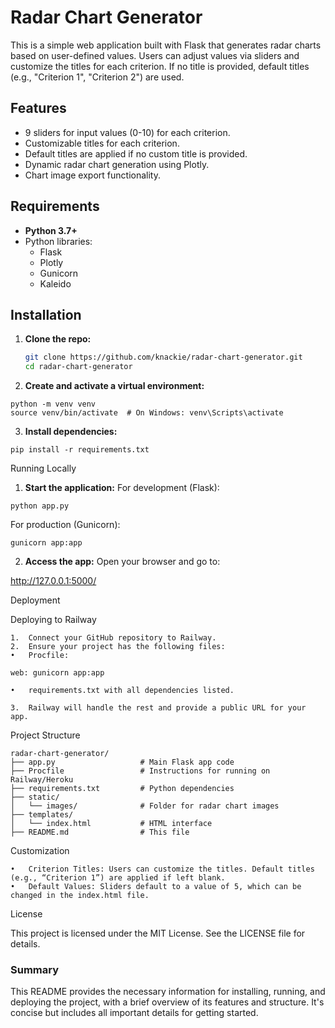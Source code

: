 # Radar Chart Generator

This is a simple web application built with Flask that generates radar charts based on user-defined values. Users can adjust values via sliders and customize the titles for each criterion. If no title is provided, default titles (e.g., "Criterion 1", "Criterion 2") are used.

## Features

- 9 sliders for input values (0-10) for each criterion.
- Customizable titles for each criterion.
- Default titles are applied if no custom title is provided.
- Dynamic radar chart generation using Plotly.
- Chart image export functionality.

## Requirements

- **Python 3.7+**
- Python libraries:
  - Flask
  - Plotly
  - Gunicorn
  - Kaleido

## Installation

1. **Clone the repo:**

   ```bash
   git clone https://github.com/knackie/radar-chart-generator.git
   cd radar-chart-generator
   ```

2.	**Create and activate a virtual environment:**

```
python -m venv venv
source venv/bin/activate  # On Windows: venv\Scripts\activate
```

3.	**Install dependencies:**

`pip install -r requirements.txt`



Running Locally

1.	**Start the application:**
For development (Flask):

`python app.py`

For production (Gunicorn):

`gunicorn app:app`


2.	**Access the app:**
Open your browser and go to:

http://127.0.0.1:5000/



Deployment

Deploying to Railway

	1.	Connect your GitHub repository to Railway.
	2.	Ensure your project has the following files:
	•	Procfile:

`web: gunicorn app:app`


	•	requirements.txt with all dependencies listed.

	3.	Railway will handle the rest and provide a public URL for your app.

Project Structure
```
radar-chart-generator/
├── app.py                   # Main Flask app code
├── Procfile                 # Instructions for running on Railway/Heroku
├── requirements.txt         # Python dependencies
├── static/
│   └── images/              # Folder for radar chart images
├── templates/
│   └── index.html           # HTML interface
├── README.md                # This file
```
Customization

	•	Criterion Titles: Users can customize the titles. Default titles (e.g., “Criterion 1”) are applied if left blank.
	•	Default Values: Sliders default to a value of 5, which can be changed in the index.html file.

License

This project is licensed under the MIT License. See the LICENSE file for details.

### Summary

This README provides the necessary information for installing, running, and deploying the project, with a brief overview of its features and structure. It's concise but includes all important details for getting started.